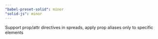 ```yaml
---
"babel-preset-solid": minor
"solid-js": minor
---
```


Support prop/attr directives in spreads, apply prop aliases only to specific elements
